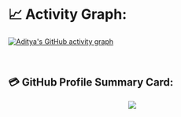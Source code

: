 # **📈 Activity Graph:**

<p align="center">
  
[![Aditya's GitHub activity graph](https://github-readme-activity-graph.vercel.app/graph?username=aditya9-2&bg_color=000000&color=f2f2f2&line=5dff05&point=0011ff&area=true&hide_border=true)](https://github.com/aditya9-2/github-readme-activity-graph)

</p>

<br />


## **💳 GitHub Profile Summary Card:**

<p align="center">
  <img src="https://github-profile-summary-cards.vercel.app/api/cards/profile-details?username=aditya9-2&theme=github_dark" />
</p>
